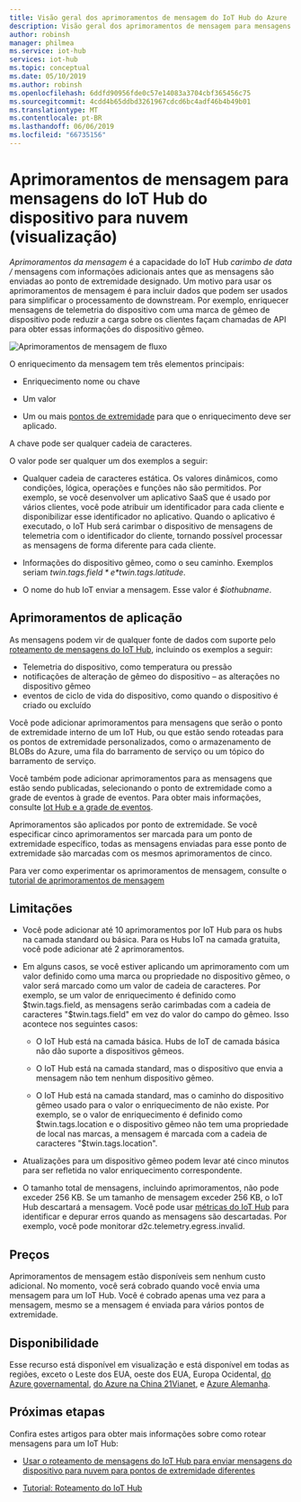 ```yaml
---
title: Visão geral dos aprimoramentos de mensagem do IoT Hub do Azure
description: Visão geral dos aprimoramentos de mensagem para mensagens do IoT Hub do Azure
author: robinsh
manager: philmea
ms.service: iot-hub
services: iot-hub
ms.topic: conceptual
ms.date: 05/10/2019
ms.author: robinsh
ms.openlocfilehash: 6ddfd90956fde0c57e14083a3704cbf365456c75
ms.sourcegitcommit: 4cdd4b65ddbd3261967cdcd6bc4adf46b4b49b01
ms.translationtype: MT
ms.contentlocale: pt-BR
ms.lasthandoff: 06/06/2019
ms.locfileid: "66735156"
---
```

# <a name="message-enrichments-for-device-to-cloud-iot-hub-messages-preview"></a>Aprimoramentos de mensagem para mensagens do IoT Hub do dispositivo para nuvem (visualização)

*Aprimoramentos da mensagem* é a capacidade do IoT Hub *carimbo de data /* mensagens com informações adicionais antes que as mensagens são enviadas ao ponto de extremidade designado. Um motivo para usar os aprimoramentos de mensagem é para incluir dados que podem ser usados para simplificar o processamento de downstream. Por exemplo, enriquecer mensagens de telemetria do dispositivo com uma marca de gêmeo de dispositivo pode reduzir a carga sobre os clientes façam chamadas de API para obter essas informações do dispositivo gêmeo.

![Aprimoramentos de mensagem de fluxo](./media/iot-hub-message-enrichments-overview/message-enrichments-flow.png)

O enriquecimento da mensagem tem três elementos principais:

* Enriquecimento nome ou chave

* Um valor

* Um ou mais [pontos de extremidade](iot-hub-devguide-endpoints.md) para que o enriquecimento deve ser aplicado.

A chave pode ser qualquer cadeia de caracteres.

O valor pode ser qualquer um dos exemplos a seguir:

* Qualquer cadeia de caracteres estática. Os valores dinâmicos, como condições, lógica, operações e funções não são permitidos. Por exemplo, se você desenvolver um aplicativo SaaS que é usado por vários clientes, você pode atribuir um identificador para cada cliente e disponibilizar esse identificador no aplicativo. Quando o aplicativo é executado, o IoT Hub será carimbar o dispositivo de mensagens de telemetria com o identificador do cliente, tornando possível processar as mensagens de forma diferente para cada cliente.

* Informações do dispositivo gêmeo, como o seu caminho. Exemplos seriam *$twin.tags.field* e *$twin.tags.latitude*.

* O nome do hub IoT enviar a mensagem. Esse valor é *$iothubname*.

## <a name="applying-enrichments"></a>Aprimoramentos de aplicação

As mensagens podem vir de qualquer fonte de dados com suporte pelo [roteamento de mensagens do IoT Hub](iot-hub-devguide-messages-d2c.md), incluindo os exemplos a seguir:

* Telemetria do dispositivo, como temperatura ou pressão
* notificações de alteração de gêmeo do dispositivo – as alterações no dispositivo gêmeo
* eventos de ciclo de vida do dispositivo, como quando o dispositivo é criado ou excluído

Você pode adicionar aprimoramentos para mensagens que serão o ponto de extremidade interno de um IoT Hub, ou que estão sendo roteadas para os pontos de extremidade personalizados, como o armazenamento de BLOBs do Azure, uma fila do barramento de serviço ou um tópico do barramento de serviço.

Você também pode adicionar aprimoramentos para as mensagens que estão sendo publicadas, selecionando o ponto de extremidade como a grade de eventos à grade de eventos. Para obter mais informações, consulte [Iot Hub e a grade de eventos](iot-hub-event-grid.md).

Aprimoramentos são aplicados por ponto de extremidade. Se você especificar cinco aprimoramentos ser marcada para um ponto de extremidade específico, todas as mensagens enviadas para esse ponto de extremidade são marcadas com os mesmos aprimoramentos de cinco.

Para ver como experimentar os aprimoramentos de mensagem, consulte o [tutorial de aprimoramentos de mensagem](tutorial-message-enrichments.md)

## <a name="limitations"></a>Limitações

* Você pode adicionar até 10 aprimoramentos por IoT Hub para os hubs na camada standard ou básica. Para os Hubs IoT na camada gratuita, você pode adicionar até 2 aprimoramentos.

* Em alguns casos, se você estiver aplicando um aprimoramento com um valor definido como uma marca ou propriedade no dispositivo gêmeo, o valor será marcado como um valor de cadeia de caracteres. Por exemplo, se um valor de enriquecimento é definido como $twin.tags.field, as mensagens serão carimbadas com a cadeia de caracteres "$twin.tags.field" em vez do valor do campo do gêmeo. Isso acontece nos seguintes casos:

   * O IoT Hub está na camada básica. Hubs de IoT de camada básica não dão suporte a dispositivos gêmeos.

   * O IoT Hub está na camada standard, mas o dispositivo que envia a mensagem não tem nenhum dispositivo gêmeo.

   * O IoT Hub está na camada standard, mas o caminho do dispositivo gêmeo usado para o valor o enriquecimento de não existe. Por exemplo, se o valor de enriquecimento é definido como $twin.tags.location e o dispositivo gêmeo não tem uma propriedade de local nas marcas, a mensagem é marcada com a cadeia de caracteres "$twin.tags.location". 

* Atualizações para um dispositivo gêmeo podem levar até cinco minutos para ser refletida no valor enriquecimento correspondente.

* O tamanho total de mensagens, incluindo aprimoramentos, não pode exceder 256 KB. Se um tamanho de mensagem exceder 256 KB, o IoT Hub descartará a mensagem. Você pode usar [métricas do IoT Hub](iot-hub-metrics.md) para identificar e depurar erros quando as mensagens são descartadas. Por exemplo, você pode monitorar d2c.telemetry.egress.invalid.

## <a name="pricing"></a>Preços

Aprimoramentos de mensagem estão disponíveis sem nenhum custo adicional. No momento, você será cobrado quando você envia uma mensagem para um IoT Hub. Você é cobrado apenas uma vez para a mensagem, mesmo se a mensagem é enviada para vários pontos de extremidade.

## <a name="availability"></a>Disponibilidade

Esse recurso está disponível em visualização e está disponível em todas as regiões, exceto o Leste dos EUA, oeste dos EUA, Europa Ocidental, [do Azure governamental](/azure/azure-government/documentation-government-welcome), [do Azure na China 21Vianet](/azure/china/china-welcome), e [Azure Alemanha](https://azure.microsoft.com/global-infrastructure/germany/).

## <a name="next-steps"></a>Próximas etapas

Confira estes artigos para obter mais informações sobre como rotear mensagens para um IoT Hub:

* [Usar o roteamento de mensagens do IoT Hub para enviar mensagens do dispositivo para nuvem para pontos de extremidade diferentes](iot-hub-devguide-messages-d2c.md)

* [Tutorial: Roteamento do IoT Hub](tutorial-routing.md)
